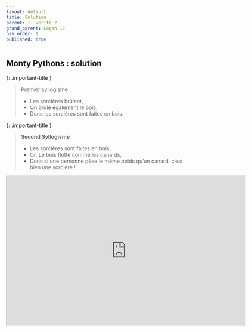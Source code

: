 ```yaml
---
layout: default
title: Solution
parent: 1. Vérité ?
grand_parent: Leçon 12
nav_order: 1
published: true
---
```

## Monty Pythons : solution

{: .important-title }
> Premier syllogisme  
>
> - Les sorcières brûlent,  
> - On brûle également le bois, 
> - Donc les sorcières sont faites en bois.


{: .important-title }
> **Second Syllogisme** 
>  
> - Les sorcières sont faites en bois, 
> - Or, Le bois flotte comme les canards, 
> - Donc si une personne pèse le même poids qu’un canard, c’est bien une sorcière !

<iframe src="https://drive.google.com/file/d/1IRK6w4uQcogMWIs2btniA1-eK4dyT0iu/preview" width="640" height="400" allow="autoplay"></iframe>

